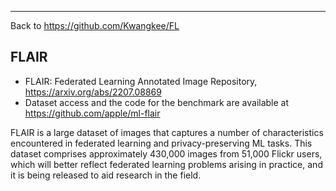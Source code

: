 ***
Back to https://github.com/Kwangkee/FL

## FLAIR
- FLAIR: Federated Learning Annotated Image Repository, https://arxiv.org/abs/2207.08869
- Dataset access and the code for the benchmark are available at https://github.com/apple/ml-flair 

FLAIR is a large dataset of images that captures a number of characteristics encountered in federated learning and privacy-preserving ML tasks. This dataset comprises approximately 430,000 images from 51,000 Flickr users, which will better reflect federated learning problems arising in practice, and it is being released to aid research in the field.
